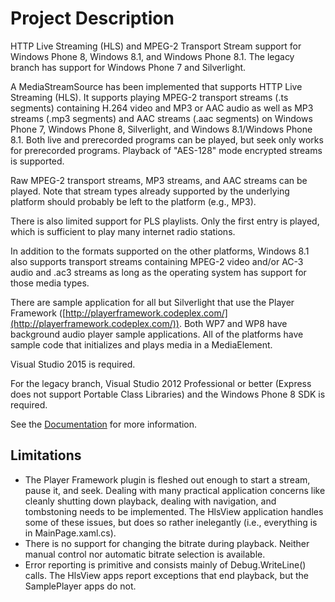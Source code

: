 # Project Description
HTTP Live Streaming (HLS) and MPEG-2 Transport Stream support for Windows Phone 8, Windows 8.1, and Windows Phone 8.1.  The legacy branch has support for Windows Phone 7 and Silverlight.

A MediaStreamSource has been implemented that supports HTTP Live Streaming (HLS).  It supports playing MPEG-2 transport streams (.ts segments) containing H.264 video and MP3 or AAC audio as well as MP3 streams (.mp3 segments) and AAC streams (.aac segments) on Windows Phone 7, Windows Phone 8, Silverlight, and Windows 8.1/Windows Phone 8.1. Both live and prerecorded programs can be played, but seek only works for prerecorded programs.  Playback of "AES-128" mode encrypted streams is supported.

Raw MPEG-2 transport streams, MP3 streams, and AAC streams can be played.  Note that stream types already supported by the underlying platform should probably be left to the platform (e.g., MP3).

There is also limited support for PLS playlists.  Only the first entry is played, which is sufficient to play many internet radio stations.

In addition to the formats supported on the other platforms, Windows 8.1 also supports transport streams containing MPEG-2 video and/or AC-3 audio and .ac3 streams as long as the operating system has support for those media types.

There are sample application for all but Silverlight that use the Player Framework ([http://playerframework.codeplex.com/](http://playerframework.codeplex.com/)). Both WP7 and WP8 have background audio player sample applications.  All of the platforms have sample code that initializes and plays media in a MediaElement.

Visual Studio 2015 is required.

For the legacy branch, Visual Studio 2012 Professional or better (Express does not support Portable Class Libraries) and the Windows Phone 8 SDK is required.

See the [Documentation](Documentation) for more information.


## Limitations

* The Player Framework plugin is fleshed out enough to start a stream, pause it, and seek.  Dealing with many practical application concerns like cleanly shutting down playback, dealing with navigation, and tombstoning needs to be implemented.  The HlsView application handles some of these issues, but does so rather inelegantly (i.e., everything is in MainPage.xaml.cs). 
* There is no support for changing the bitrate during playback. Neither manual control nor automatic bitrate selection is available.
* Error reporting is primitive and consists mainly of Debug.WriteLine() calls.  The HlsView apps report exceptions that end playback, but the SamplePlayer apps do not.
